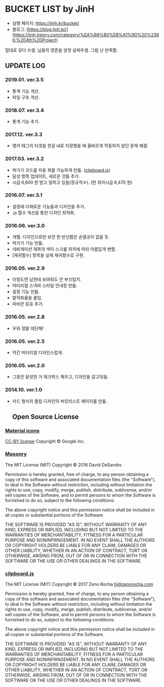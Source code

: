 # BUCKET LIST by JinH

- 실행 페이지: <https://jinh.kr/bucket/>
- 블로그: [https://blog.jinh.kr/](https://jinh.tistory.com/category/%EA%B8%B0%EB%A1%9D%20%2396:%204th%20Project)

맘대로 갖다 쓰셈. 님들의 영혼을 양껏 살찌우셈. 그럼 난 만족함.

## UPDATE LOG

### 2019.01\. ver.3.5

- 통계 기능 개선.
- 파일 구조 개선.

### 2018.07\. ver.3.4

- 통계 기능 추가.

### 2017.12\. ver.3.3

- 앵커 태그의 타겟을 한글 id로 지정했을 때 올바르게 작동하지 않던 문제 해결.

### 2017.03\. ver.3.2

- 퍼가기 코드를 자동 복붙 가능하게 만듦. ([clipboard.js](https://clipboardjs.com/))
- 달성 항목 업데이트, 새로운 것들 추가.
- 시급 6,600 원 받고 일하고 있음(정규직ㅎ). (현 최저시급 6,470 원)

### 2016.07\. ver.3.1

- 설정에 다채로운 기능들과 디자인을 추가.
- .js 함수 개선을 통한 디자인 최적화.

### 2016.06\. ver.3.0

- 개쩜. 디자인으로만 보연 한 반년쯤은 손댈곳이 없을 듯.
- 퍼가기 기능 만듦.
- 네비게이션 제목의 색이 스크롤 위치에 따라 아름답게 변함.
- [재귀함수] 항목을 실제 재귀함수로 구현.

### 2016.05\. ver.2.9

- 이정도면 남한테 보여줘도 안 부끄럽지.
- 머티리얼 스낵바 스타일 안내창 만듦.
- 설정 기능 만듦.
- 발적화율을 줄임.
- 파비콘 등등 추가.

### 2016.05\. ver.2.8

- 우와 정말 데단해!

### 2016.05\. ver.2.5

- 약간 머티리얼 디자인스럽게.

### 2016.05\. ver.2.0

- 그동안 달성한 거 체크박스 채우고, 디자인을 갈고닦음.

### 2014.10\. ver.1.0

- 카드 형식의 플립 디자인의 버킷리스트 페이지를 만듦.

  ## Open Source License

### [Material icons](https://design.google.com/icons/)

[CC-BY license](https://creativecommons.org/licenses/by/4.0/) Copyright © Google Inc.

### [Masonry](http://masonry.desandro.com)

The MIT License (MIT) Copyright © 2016 David DeSandro

Permission is hereby granted, free of charge, to any person obtaining a copy of this software and associated documentation files (the "Software"), to deal in the Software without restriction, including without limitation the rights to use, copy, modify, merge, publish, distribute, sublicense, and/or sell copies of the Software, and to permit persons to whom the Software is furnished to do so, subject to the following conditions:

The above copyright notice and this permission notice shall be included in all copies or substantial portions of the Software.

THE SOFTWARE IS PROVIDED "AS IS", WITHOUT WARRANTY OF ANY KIND, EXPRESS OR IMPLIED, INCLUDING BUT NOT LIMITED TO THE WARRANTIES OF MERCHANTABILITY, FITNESS FOR A PARTICULAR PURPOSE AND NONINFRINGEMENT. IN NO EVENT SHALL THE AUTHORS OR COPYRIGHT HOLDERS BE LIABLE FOR ANY CLAIM, DAMAGES OR OTHER LIABILITY, WHETHER IN AN ACTION OF CONTRACT, TORT OR OTHERWISE, ARISING FROM, OUT OF OR IN CONNECTION WITH THE SOFTWARE OR THE USE OR OTHER DEALINGS IN THE SOFTWARE.

### [clipboard.js](https://clipboardjs.com/)

The MIT License (MIT) Copyright © 2017 Zeno Rocha [hi@zenorocha.com](mailto:hi@zenorocha.com)

Permission is hereby granted, free of charge, to any person obtaining a copy of this software and associated documentation files (the "Software"), to deal in the Software without restriction, including without limitation the rights to use, copy, modify, merge, publish, distribute, sublicense, and/or sell copies of the Software, and to permit persons to whom the Software is furnished to do so, subject to the following conditions:

The above copyright notice and this permission notice shall be included in all copies or substantial portions of the Software.

THE SOFTWARE IS PROVIDED "AS IS", WITHOUT WARRANTY OF ANY KIND, EXPRESS OR IMPLIED, INCLUDING BUT NOT LIMITED TO THE WARRANTIES OF MERCHANTABILITY, FITNESS FOR A PARTICULAR PURPOSE AND NONINFRINGEMENT. IN NO EVENT SHALL THE AUTHORS OR COPYRIGHT HOLDERS BE LIABLE FOR ANY CLAIM, DAMAGES OR OTHER LIABILITY, WHETHER IN AN ACTION OF CONTRACT, TORT OR OTHERWISE, ARISING FROM, OUT OF OR IN CONNECTION WITH THE SOFTWARE OR THE USE OR OTHER DEALINGS IN THE SOFTWARE.
